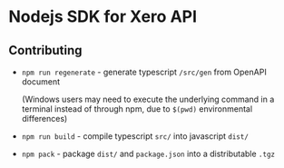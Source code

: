 # Nodejs SDK for Xero API

## Contributing
* `npm run regenerate` - generate typescript `/src/gen` from OpenAPI document 
    
    (Windows users may need to execute the underlying command in a terminal instead of through npm, due to `$(pwd)` environmental differences)
* `npm run build` - compile typescript `src/` into javascript `dist/`
* `npm pack` - package `dist/` and `package.json` into a distributable `.tgz`